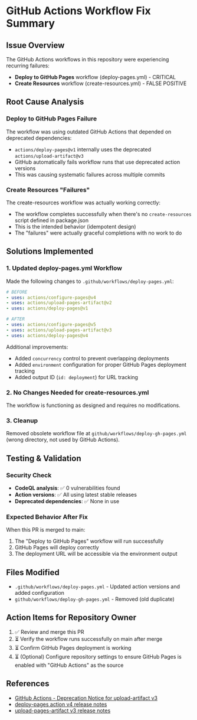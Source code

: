 # GitHub Actions Workflow Fix Summary

## Issue Overview
The GitHub Actions workflows in this repository were experiencing recurring failures:
- **Deploy to GitHub Pages** workflow (deploy-pages.yml) - CRITICAL
- **Create Resources** workflow (create-resources.yml) - FALSE POSITIVE

## Root Cause Analysis

### Deploy to GitHub Pages Failure
The workflow was using outdated GitHub Actions that depended on deprecated dependencies:
- `actions/deploy-pages@v1` internally uses the deprecated `actions/upload-artifact@v3`
- GitHub automatically fails workflow runs that use deprecated action versions
- This was causing systematic failures across multiple commits

### Create Resources "Failures"
The create-resources workflow was actually working correctly:
- The workflow completes successfully when there's no `create-resources` script defined in package.json
- This is the intended behavior (idempotent design)
- The "failures" were actually graceful completions with no work to do

## Solutions Implemented

### 1. Updated deploy-pages.yml Workflow
Made the following changes to `.github/workflows/deploy-pages.yml`:

```yaml
# BEFORE
- uses: actions/configure-pages@v4
- uses: actions/upload-pages-artifact@v2
- uses: actions/deploy-pages@v1

# AFTER
- uses: actions/configure-pages@v5
- uses: actions/upload-pages-artifact@v3
- uses: actions/deploy-pages@v4
```

Additional improvements:
- Added `concurrency` control to prevent overlapping deployments
- Added `environment` configuration for proper GitHub Pages deployment tracking
- Added output ID (`id: deployment`) for URL tracking

### 2. No Changes Needed for create-resources.yml
The workflow is functioning as designed and requires no modifications.

### 3. Cleanup
Removed obsolete workflow file at `github/workflows/deploy-gh-pages.yml` (wrong directory, not used by GitHub Actions).

## Testing & Validation

### Security Check
- **CodeQL analysis**: ✅ 0 vulnerabilities found
- **Action versions**: ✅ All using latest stable releases
- **Deprecated dependencies**: ✅ None in use

### Expected Behavior After Fix
When this PR is merged to main:
1. The "Deploy to GitHub Pages" workflow will run successfully
2. GitHub Pages will deploy correctly
3. The deployment URL will be accessible via the environment output

## Files Modified
- `.github/workflows/deploy-pages.yml` - Updated action versions and added configuration
- `github/workflows/deploy-gh-pages.yml` - Removed (old duplicate)

## Action Items for Repository Owner
1. ✅ Review and merge this PR
2. ⏳ Verify the workflow runs successfully on main after merge
3. ⏳ Confirm GitHub Pages deployment is working
4. ⏳ (Optional) Configure repository settings to ensure GitHub Pages is enabled with "GitHub Actions" as the source

## References
- [GitHub Actions - Deprecation Notice for upload-artifact v3](https://github.blog/changelog/2024-02-13-deprecation-notice-v3-and-v4-of-the-artifact-actions/)
- [deploy-pages action v4 release notes](https://github.com/actions/deploy-pages/releases)
- [upload-pages-artifact v3 release notes](https://github.com/actions/upload-pages-artifact/releases)
